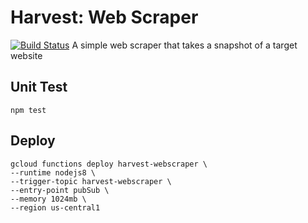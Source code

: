 # Harvest: Web Scraper
[![Build Status](https://travis-ci.org/kwler/harvest-webscraper.svg?branch=master)](https://travis-ci.org/kwler/harvest-webscraper)
A simple web scraper that takes a snapshot of a target website

## Unit Test
```
npm test
```

## Deploy
```
gcloud functions deploy harvest-webscraper \
--runtime nodejs8 \
--trigger-topic harvest-webscraper \
--entry-point pubSub \
--memory 1024mb \
--region us-central1
```